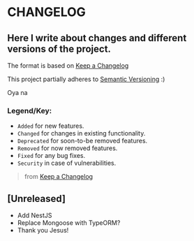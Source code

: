# CHANGELOG

## Here I write about changes and different versions of the project.

The format is based on [Keep a Changelog](https://keepachangelog.com/en/1.0.0/)

This project partially adheres to [Semantic Versioning]() :)

Oya na

### Legend/Key:

- `Added` for new features.
- `Changed` for changes in existing functionality.
- `Deprecated` for soon-to-be removed features.
- `Removed` for now removed features.
- `Fixed` for any bug fixes.
- `Security` in case of vulnerabilities.

> from [Keep a Changelog](https://keepachangelog.com/en/1.0.0/)

## [Unreleased]

<!-- CHANGES -->
- Add NestJS
- Replace Mongoose with TypeORM?
- Thank you Jesus!